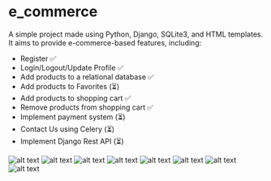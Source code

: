 # e_commerce

A simple project made using Python, Django, SQLite3, and HTML templates. It aims to provide e-commerce-based features, including:
- Register ✅
- Login/Logout/Update Profile ✅
- Add products to a relational database ✅
- Add products to Favorites (⏳)
- Add products to shopping cart ✅
- Remove products from shopping cart ✅
- Implement payment system (⏳)
- Contact Us using Celery (⏳)
- Implement Django Rest API (⏳)


![alt text](https://i.imgur.com/fqi7HBI.png)
![alt text](https://i.imgur.com/784IPwI.png)
![alt text](https://i.imgur.com/wWpKPLR.png)
![alt text](https://i.imgur.com/R3IPCjC.png)
![alt text](https://i.imgur.com/PjQWLFw.png)
![alt text](https://i.imgur.com/E7vWX5V.png)
![alt text](https://i.imgur.com/U1Bn7Sf.png)
![alt text](https://i.imgur.com/VipGqrc.png)
